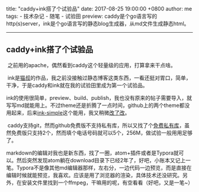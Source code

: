 title: "caddy+ink搭了个试验品"
date: 2017-08-25 19:00:00 +0800
author: me
tags:
    - 技术杂记
    - 随笔
    - 试验田
preview: caddy是个go语言写的http(s)server，ink是个go语言写的静态blog生成器，从md文件生成静态html。

---

## caddy+ink搭了个试验品

​	之前用的apache，偶然看到caddy这个轻量级的应用，打算拿来干点啥。

​	ink是[猫叔](http://www.chole.io/blog/)的作品，我之前没接触过静态博客这类东西，一看还挺对胃口，简单，干净，于是caddy和ink就在我的试验田里成为第一个试验品。

​	ink的使用很简单，preview、build、publish，我也没有原来的帖子需要导入，就写写md就能用上。不过theme还是折腾了一点时间，github上的两个theme都没用起来，后来[ink-simple](https://github.com/myiq/ink-simple)这个能用，我又稍微[改了改](https://github.com/thomascatlee/ink-simple)。

​	caddy支持git，然而github免费版不支持私有库，所以又找了个[免费私有库](https://coding.net)，虽然免费版只支持2个，然而填个电话号码就可以5个，256M，做试验一般用用足够了。

​	markdown的编辑对我也是新东西，找了一圈，atom+插件或者是Typora就可以。然后突然发现atom躺在download目录下已经2年了，好吧，小账本又记上一笔。Typora不是像其他md编辑器那样，左右分，一边代码一边预览，而是直接在编辑时候就能预览，我喜欢。应该是用了浏览器的渲染，具体技术还没研究。另外，在安装文件里找到一个ffmpeg，干嘛用的呢，有空看看（好吧，又是一笔~）


